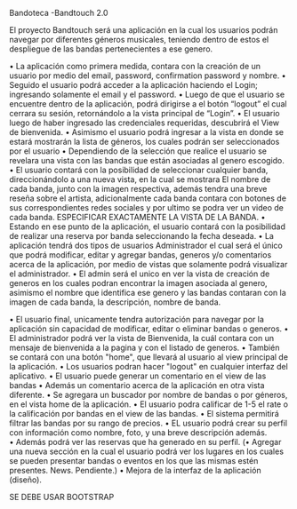 Bandoteca -Bandtouch 2.0 

El proyecto Bandtouch será una aplicación en la cual los usuarios podrán navegar por  diferentes géneros musicales, teniendo dentro de estos el despliegue de las bandas pertenecientes a ese genero. 

•	La aplicación como primera medida, contara con la creación de un usuario por medio del email, password, confirmation password y nombre. 
•	Seguido el usuario podrá acceder a la aplicación haciendo el Login; ingresando solamente el email y el password.
•	Luego de que el usuario se encuentre dentro de la aplicación, podrá dirigirse a el botón “logout” el cual cerrara su sesión, retornándolo a la vista principal de “Login”.
•	El usuario luego de haber ingresado las credenciales requeridas, descubrirá el View de bienvenida.
•	Asimismo el usuario podrá ingresar a la vista en donde se estará mostrarán la lista de géneros, los cuales podrán ser seleccionados por el usuario 
•	Dependiendo de la selección que realice el usuario se revelara una vista con las bandas que están asociadas al genero escogido.
•	El usuario contará con la posibilidad de seleccionar cualquier banda, direccionándolo a una nueva vista, en la cual se mostrara El nombre de cada banda, junto con la imagen respectiva, además tendra una breve reseña sobre el artista, adicionalmente cada banda contara con botones de sus correspondientes redes sociales y por ultimo se podra ver un video de cada banda. ESPECIFICAR EXACTAMENTE LA VISTA DE LA BANDA.
•	Estando en ese punto de la aplicación, el usuario contará con la posibilidad de realizar una reserva por banda seleccionando la fecha deseada.
•	La aplicación tendrá dos tipos de usuarios Administrador el cual será el único que podrá modificar, editar y agregar bandas, generos y/o comentarios acerca de la aplicación, por medio de vistas que solamente podrá visualizar el administrador.
• El admin será el unico en ver la vista de creación de generos en los cuales podran encontrar la imagen asociada al genero, asimismo el nombre que identifica ese genero y las bandas contaran con la imagen de cada banda, la descripción, nombre de banda.

• El usuario final, unicamente tendra autorización para navegar por la aplicación sin capacidad de modificar, editar o eliminar bandas o generos. 
•	El administrador podrá ver la vista de Bienvenida, la cuál contara con un mensaje de bienvenida a la pagina y con el listado de generos. 
•	También se contará con una botón "home", que llevará al usuario al view principal de la aplicación.
•	Los usuarios podran hacer "logout" en cualquier interfaz del aplicativo.
•	El usuario puede generar un comentario en el view de las bandas 
•   Además un comentario acerca de la aplicación en otra vista diferente.
•	Se agregara un buscador por nombre de bandas o por géneros, en el vista home de la aplicación.
•	El usuario podra calificar de 1-5 el rate o la calificación por bandas en el view de las bandas. 
•	El sistema permitirá filtrar las bandas por su rango de precios. 
•	EL usuario podrá crear su perfil con información como nombre, foto, y una breve descripción además.  
•   Además podrá ver las reservas que ha generado en su perfil. 
(•	Agregar una nueva sección en la cual el usuario podrá ver los lugares en los cuales se pueden presentar bandas o eventos en los que las mismas estén presentes. News. Pendiente.) 
•	Mejora de la interfaz de la aplicación (diseño).




SE DEBE USAR BOOTSTRAP

